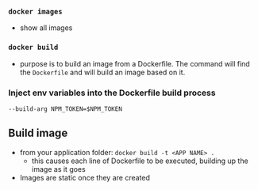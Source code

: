
### `docker images`
- show all images

### `docker build`
- purpose is to build an image from a Dockerfile. The command will find the `Dockerfile` and will build an image based on it.

### Inject env variables into the Dockerfile build process
`--build-arg NPM_TOKEN=$NPM_TOKEN`

## Build image
- from your application folder:
`docker build -t <APP NAME> .`
  - this causes each line of Dockerfile to be executed, building up the image as it goes
- Images are static once they are created
